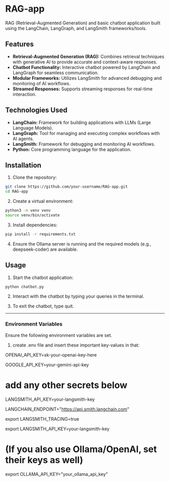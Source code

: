 # RAG-app

RAG (Retrieval-Augmented Generation) and basic chatbot application built using the LangChain, LangGraph, and LangSmith frameworks/tools.

## Features

- **Retrieval-Augmented Generation (RAG):** Combines retrieval techniques with generative AI to provide accurate and context-aware responses.
- **Chatbot Functionality:** Interactive chatbot powered by LangChain and LangGraph for seamless communication.
- **Modular Frameworks:** Utilizes LangSmith for advanced debugging and monitoring of AI workflows.
- **Streamed Responses:** Supports streaming responses for real-time interaction.

## Technologies Used

- **LangChain:** Framework for building applications with LLMs (Large Language Models).
- **LangGraph:** Tool for managing and executing complex workflows with AI agents.
- **LangSmith:** Framework for debugging and monitoring AI workflows.
- **Python:** Core programming language for the application.

## Installation

1. Clone the repository:

```bash
git clone https://github.com/your-username/RAG-app.git
cd RAG-app
```

2. Create a virtual environment:

```bash
python3 -m venv venv
source venv/bin/activate
```

3. Install dependencies:

```bash
pip install -r requirements.txt
```

4. Ensure the Ollama server is running and the required models (e.g., deepseek-coder) are available.

## Usage

1. Start the chatbot application:

```bash
python chatbot.py
```

2. Interact with the chatbot by typing your queries in the terminal.

3. To exit the chatbot, type quit.

---

### Environment Variables

Ensure the following environment variables are set.

1. create .env file and insert these important key-values in that:

OPENAI_API_KEY=sk-your-openai-key-here

GOOGLE_API_KEY=your-gemini-api-key

# add any other secrets below

LANGSMITH_API_KEY=your-langsmith-key

LANGCHAIN_ENDPOINT="https://api.smith.langchain.com"

export LANGSMITH_TRACING=true

export LANGSMITH_API_KEY=your-langsmith-key

# (If you also use Ollama/OpenAI, set their keys as well)

export OLLAMA_API_KEY="your_ollama_api_key"
